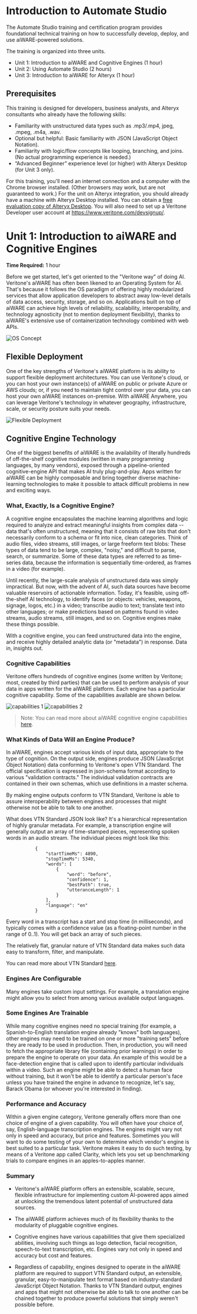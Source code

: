 # Introduction to Automate Studio

The Automate Studio training and certification program provides foundational technical training on how to successfully develop, deploy, and use aiWARE-powered solutions.

The training is organized into three units.

* Unit 1: Introduction to aiWARE and Cognitive Engines  (1 hour)
* Unit 2: Using Automate Studio (2 hours)
* Unit 3: Introduction to aiWARE for Alteryx (1 hour)

## Prerequisites
This training is designed for developers, business analysts, and Alteryx consultants who already have the following skills:

* Familiarity with unstructured data types such as .mp3/.mp4, jpeg, .mpeg, .m4a, .wav.
* Optional but helpful: Basic familiarity with JSON (JavaScript Object Notation).
* Familiarity with logic/flow concepts like looping, branching, and joins. (No actual programming experience is needed.)
* “Advanced Beginner” experience level (or higher) with Alteryx Desktop (for Unit 3 only).

For this training, you'll need an internet connection and a computer with the Chrome browser installed. (Other browsers may work, but are not guaranteed to work.) For the unit on Alteryx integration, you should already have a machine with Alteryx Desktop installed. You can obtain a [free evaluation copy of Alteryx Desktop](https://www.alteryx.com/designer-trial/alteryx-free-trial).
You will also need to set up a Veritone Developer user account at https://www.veritone.com/devsignup/.

# Unit 1: Introduction to aiWARE and Cognitive Engines

**Time Required:** 1 hour

Before we get started, let's get oriented to the "Veritone way" of doing AI. Veritone's aiWARE has often been likened to an Operating System for AI. That's because it follows the OS paradigm of offering highly modularized services that allow application developers to abstract away low-level details of data access, security, storage, and so on. Applications built on top of aiWARE can achieve high levels of reliability, scalability, interoperability, and technology agnosticity (not to mention deployment flexibility), thanks to aiWARE's extensive use of containerization technology combined with web APIs. 

![OS Concept](OS.png)

## Flexible Deployment
One of the key strengths of Veritone's aiWARE platform is its ability to support flexible deployment architectures. You can use Veritone's cloud, or you can host your own instance(s) of aiWARE on public or private Azure or AWS clouds; or, if you need to maintain tight control over your data, you can host your own aiWARE instances on-premise. With aiWARE Anywhere, you can leverage Veritone's technology in whatever geography, infrastructure, scale, or security posture suits your needs.

![Flexible Deployment](CloudVsPremise.png)

## Cognitive Engine Technology

One of the biggest benefits of aiWARE is the availability of literally hundreds of off-the-shelf cognitive modules (written in many programming languages, by many vendors), exposed through a pipeline-oriented cognitive-engine API that makes AI truly plug-and-play. Apps written for aiWARE can be highly composable and bring together diverse machine-learning technologies to make it possible to attack difficult problems in new and exciting ways.

### What, Exactly, Is a Cognitive Engine?
A cognitive engine encapsulates the machine learning algorithms and logic required to analyze and extract meaningful insights from complex data -- data that's often unstructured, meaning that it consists of raw bits that don't necessarily conform to a schema or fit into nice, clean categories. Think of audio files, video streams, still images, or large freeform text blobs: These types of data tend to be large, complex, "noisy," and difficult to parse, search, or summarize. Some of these data types are referred to as time-series data, because the information is sequentially time-ordered, as frames in a video (for example).

Until recently, the large-scale analysis of unstructured data was simply impractical. But now, with the advent of AI, such data sources have become valuable reservoirs of actionable information. Today, it's feasible, using off-the-shelf AI technology, to identify faces (or objects: vehicles, weapons, signage, logos, etc.) in a video; transcribe audio to text; translate text into other languages; or make predictions based on patterns found in video streams, audio streams, still images, and so on. Cognitive engines make these things possible.

With a cognitive engine, you can feed unstructured data into the engine, and receive highly detailed analytic data (or "metadata") in response. Data in, insights out.

### Cognitive Capabilities

Veritone offers hundreds of cognitive engines (some written by Veritone; most, created by third parties) that can be used to perform analysis of your data in apps written for the aiWARE platform. Each engine has a particular cognitive capability. Some of the capabilities available are shown below.

![capabilities 1](capabilities-1.png)
![capabilities 2](capabilities-2.png)

>  Note: You can read more about aiWARE cognitive engine capabilities [here](https://docs.veritone.com/#/developer/engines/cognitive/?id=capabilities).

### What Kinds of Data Will an Engine Produce?

In aiWARE, engines accept various kinds of input data, appropriate to the type of cognition. On the output side, engines produce JSON (JavaScript Object Notation) data conforming to Veritone's open VTN Standard. The official specification is expressed in json-schema format according to various "validation contracts." The individual validation contracts are contained in their own schemas, which use definitions in a master schema.

By making engine outputs conform to VTN Standard, Veritone is able to assure interoperability between engines and processes that might otherwise not be able to talk to one another. 

What does VTN Standard JSON look like? It's a hierarchical representation of highly granular metadata. For example, a transcription engine will generally output an array of time-stamped pieces, representing spoken words in an audio stream. The individual pieces might look like this:

   		       {
                   "startTimeMs": 4890,
                   "stopTimeMs": 5340,
                   "words": [
                       {
                           "word": "before",
                           "confidence": 1,
                           "bestPath": true,
                           "utteranceLength": 1
                       }
                   ],
                   "language": "en"
               }

Every word in a transcript has a start and stop time (in milliseconds), and typically comes with a confidence value (as a floating-point number in the range of 0..1). You will get back an array of such pieces.

The relatively flat, granular nature of VTN Standard data makes such data easy to transform, filter, and manipulate. 

You can read more about VTN Standard [here](https://docs.veritone.com/#/developer/engines/standards/engine-output/).
 
### Engines Are Configurable

Many engines take custom input settings. For example, a translation engine might allow you to select from among various available output languages.

### Some Engines Are Trainable

While many cognitive engines need no special training (for example, a Spanish-to-English translation engine already "knows" both languages), other engines may need to be trained on one or more "training sets" before they are ready to be used in production. Then, in production, you will need to fetch the appropriate library file (containing prior learnings) in order to prepare the engine to operate on your data. An example of this would be a face-detection engine that is called upon to identify particular individuals within a video. Such an engine might be able to detect a human face without training, but it won't be able to identify a particular person's face unless you have trained the engine in advance to recognize, let's say, Barack Obama (or whoever you're interested in finding).

### Performance and Accuracy

Within a given engine category, Veritone generally offers more than one choice of engine of a given capability. You will often have your choice of, say, English-language transcription engines. The engines might vary not only in speed and accuracy, but price and features. Sometimes you will want to do some testing of your own to determine which vendor's engine is best suited to a particular task. Veritone makes it easy to do such testing, by means of a Veritone app called Clarity, which lets you set up benchmarking trials to compare engines in an apples-to-apples manner.

### Summary

* Veritone's aiWARE platform offers an extensible, scalable, secure, flexible infrastructure for implementing custom AI-powered apps aimed at unlocking the tremendous latent potential of unstructured data sources.

* The aiWARE platform achieves much of its flexibility thanks to the modularity of pluggable cognitive engines. 

* Cognitive engines have various capabilities that give them specialized abilities, involving such things as logo detection, facial recognition, speech-to-text transcription, etc. Engines vary not only in speed and accuracy but cost and features.

* Regardless of capability, engines designed to operate in the aiWARE platform are required to support VTN Standard output, an extensible, granular, easy-to-manipulate text format based on industry-standard JavaScript Object Notation. Thanks to VTN Standard output, engines and apps that might not otherwise be able to talk to one another can be chained together to produce powerful solutions that simply weren't possible before.
